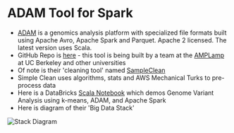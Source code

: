 # ADAM Tool for Spark

* [ADAM](http://bdgenomics.org/) is a genomics analysis platform with specialized file formats built using Apache Avro, Apache Spark and Parquet. Apache 2 licensed. The latest version uses Scala.
* GitHub Repo is [here](https://github.com/bigdatagenomics/adam) - this tool is being built by a team at the [AMPLamp](https://amplab.cs.berkeley.edu/software/) at UC Berkeley and other universities
* Of note is their 'cleaning tool' named [SampleClean](http://sampleclean.org/index.html)
* Simple Clean uses algorithms, stats and AWS Mechanical Turks to pre-process data
* Here is a DataBricks [Scala Notebook](http://cdn2.hubspot.net/hubfs/438089/notebooks/Samples/Miscellaneous/Genome_Variant_Analysis_using_k-means_ADAM_and_Apache_Spark.html) which demos Genome Variant Analysis using k-means, ADAM, and Apache Spark
* Here is diagram of their 'Big Data Stack'

![Stack Diagram](https://github.com/lynnlangit/TeamTeri/blob/master/Images/BigDataStackBerkeley.png)
